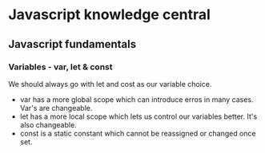 # Javascript knowledge central

## Javascript fundamentals

### Variables - var, let & const

We should always go with let and cost as our variable choice. 

- var has a more global scope which can introduce erros in many cases. Var's are changeable.
- let has a more local scope which lets us control our variables better. It's also changeable.
- const is a static constant which cannot be reassigned or changed once set. 